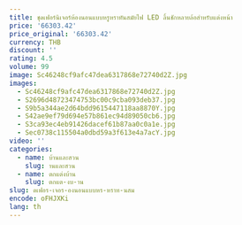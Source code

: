 ```yaml
---
title: ชุดเฟอร์นิเจอร์ห้องนอนแบบหรูหราทันสมัยไฟ LED ลิ้นชักหลายล้อสำหรับแต่งหน้า
price: '66303.42'
price_original: '66303.42'
currency: THB
discount: ''
rating: 4.5
volume: 99
image: Sc46248cf9afc47dea6317868e72740d2Z.jpg
images:
  - Sc46248cf9afc47dea6317868e72740d2Z.jpg
  - S2696d48723474753bc00c9cba093deb37.jpg
  - S9b5a344ae2d64bdd9615447118aa8870Y.jpg
  - S42ae9ef79d694e57b861ec94d89050cb6.jpg
  - S3ca93ec4eb91426dacef61b87aa0c0a1e.jpg
  - Sec0738c115504a0dbd59a3f613e4a7acY.jpg
video: ''
categories:
  - name: บ้านและสวน
    slug: านและสวน
  - name: ตกแต่งบ้าน
    slug: ตกแต-งบ-าน
slug: ดเฟอร-เจอร-องนอนแบบหร-หราท-นสม
encode: oFHJXKi
lang: th
---
```

  